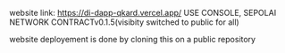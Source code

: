 website link: https://di-dapp-qkard.vercel.app/
USE CONSOLE, SEPOLAI NETWORK
CONTRACTv0.1.5(visibity switched to public for all)

website deployement is done by cloning this on a public repository